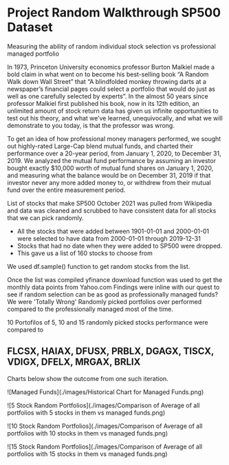 # Project Random Walkthrough SP500 Dataset
Measuring the ability of random individual stock selection vs professional managed portfolio

In 1973, Princeton University economics professor Burton Malkiel made a bold claim in what went on to become his best-selling book “A Random Walk down Wall Street” that “A blindfolded monkey throwing darts at a newspaper’s financial pages could select a portfolio that would do just as well as one carefully selected by experts”. In the almost 50 years since professor Malkiel first published his book, now in its 12th edition, an unlimited amount of stock return data has given us infinite opportunities to test out his theory, and what we’ve learned, unequivocally, and what we will demonstrate to you today, is that the professor was wrong.

To get an idea of how professional money managers performed, we sought out highly-rated Large-Cap blend mutual funds, and charted their performance over a 20-year period, from January 1, 2020, to December 31, 2019. We analyzed the mutual fund performance by assuming an investor bought exactly $10,000 worth of mutual fund shares on January 1, 2020, and measuring what the balance would be on December 31, 2019 if that investor never any more added money to, or withdrew from their mutual fund over the entire measurement period.

List of stocks that make SP500 October 2021 was pulled from Wikipedia and data was cleaned and scrubbed to have consistent data for all stocks that we can pick randomly.
  - All the stocks that were added between 1901-01-01 and 2000-01-01 were selected to have data from 2000-01-01 through 2019-12-31
  -	Stocks that had no date when they were added to SP500 were dropped.
  -	This gave us a list of 160 stocks to choose from
  
We used df.sample() function to get random stocks from the list.

Once the list was compiled yfinance download function was used to get the monthly data points from Yahoo.com Findings were inline with our quest to see if random selection can be as good as professionally managed funds? We were 'Totally Wrong' Randomly picked portfolios over performed compared to the professionally managed most of the time.

10 Portofilos of 5, 10 and 15 randomly picked stocks performance were compared to 

## FLCSX,  HAIAX,  DFUSX,  PRBLX,  DGAGX,  TISCX,  VDIGX,  DFELX,  MRGAX,  BRLIX

Charts below show the outcome from one such iteration.

![Managed Funds](./images/Historical Chart for Managed Funds.png)  

![5 Stock Random Portfolios](./images/Comparison of Average of all portfolios with 5 stocks in them vs managed funds.png)

![10 Stock Random Portfolios](./images/Comparison of Average of all portfolios with 10 stocks in them vs managed funds.png)

![15 Stock Random Portfolios](./images/Comparison of Average of all portfolios with 15 stocks in them vs managed funds.png)

